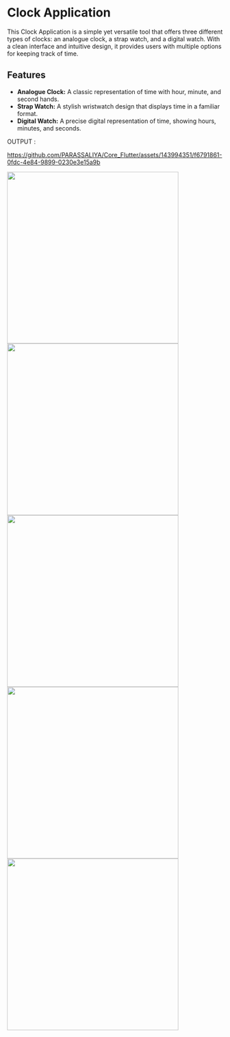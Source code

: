 # Clock Application

This Clock Application is a simple yet versatile tool that offers three different types of clocks: an analogue clock, a strap watch, and a digital watch. With a clean interface and intuitive design, it provides users with multiple options for keeping track of time.

## Features

- **Analogue Clock:** A classic representation of time with hour, minute, and second hands.
- **Strap Watch:** A stylish wristwatch design that displays time in a familiar format.
- **Digital Watch:** A precise digital representation of time, showing hours, minutes, and seconds.


OUTPUT :


https://github.com/PARASSALIYA/Core_Flutter/assets/143994351/f6791861-0fdc-4e84-9899-0230e3e15a9b


<img src="https://github.com/PARASSALIYA/Core_Flutter/assets/143994351/9d752e33-8c53-414e-a05c-8d456b26b673" width="400px">

<img src="https://github.com/PARASSALIYA/Core_Flutter/assets/143994351/d5c12508-3940-42ca-b726-eb283c9d2631" width="400px">
<br>

<img src="https://github.com/PARASSALIYA/Core_Flutter/assets/143994351/7b35295c-38e2-4756-bc6c-7e16a3a8fa7a" width="400px">

<img src="https://github.com/PARASSALIYA/Core_Flutter/assets/143994351/0649aff1-71c0-4b76-a29e-e452099e870d" width="400px">
<br>                                                             
<img src="https://github.com/PARASSALIYA/Core_Flutter/assets/143994351/b3a39a72-da9d-49b1-ad21-b773135048f2" width="400px">
